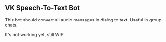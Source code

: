 ## VK Speech-To-Text Bot
This bot should convert all audio messages in dialog to text. Useful in group chats.

It's not working yet, still WIP.